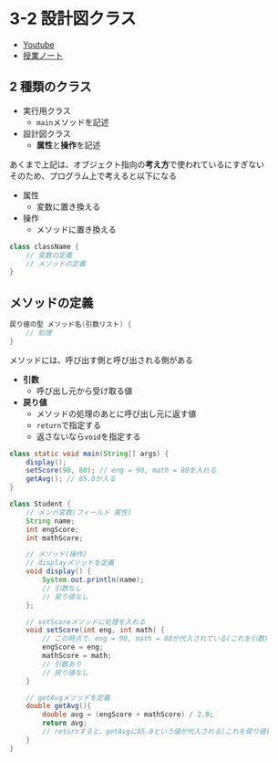 # 3-2 設計図クラス

- [Youtube](https://youtu.be/jSk1CzTdp-Q)
- [授業ノート](https://beyond-myself.net/nextdoor/java/3-2.pdf)

## 2 種類のクラス

- 実行用クラス
  - `main`メソッドを記述
- 設計図クラス
  - **属性**と**操作**を記述

あくまで上記は、オブジェクト指向の**考え方**で使われているにすぎない  
そのため、プログラム上で考えると以下になる

- 属性
  - 変数に置き換える
- 操作
  - メソッドに置き換える

```java
class className {
    // 変数の定義
    // メソッドの定義
}
```

## メソッドの定義

```java
戻り値の型 メソッド名(引数リスト) {
    // 処理
}
```

メソッドには、呼び出す側と呼び出される側がある

- **引数**
  - 呼び出し元から受け取る値
- **戻り値**
  - メソッドの処理のあとに呼び出し元に返す値
  - `return`で指定する
  - 返さないなら`void`を指定する

```java
class static void main(String[] args) {
    display();
    setScore(90, 80); // eng = 90, math = 80を入れる
    getAvg(); // 85.0が入る
}

class Student {
    // メンバ変数(フィールド 属性)
    String name;
    int engScore;
    int mathScore;

    // メソッド(操作)
    // displayメソッドを定義
    void display() {
        System.out.println(name);
        // 引数なし
        // 戻り値なし
    };

    // setScoreメソッドに処理を入れる
    void setScore(int eng, int math) {
        // この時点で、eng = 90, math = 80が代入されている(これを引数)
        engScore = eng;
        mathScore = math;
        // 引数あり
        // 戻り値なし
    }

    // getAvgメソッドを定義
    double getAvg(){
        double avg = (engScore + mathScore) / 2.0;
        return avg;
        // returnすると、getAvgに85.0という値が代入される(これを戻り値)
    }
}
```

